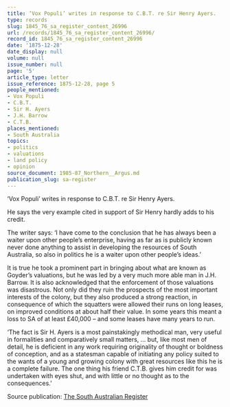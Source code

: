 ```yaml
---
title: ‘Vox Populi’ writes in response to C.B.T. re Sir Henry Ayers.
type: records
slug: 1845_76_sa_register_content_26996
url: /records/1845_76_sa_register_content_26996/
record_id: 1845_76_sa_register_content_26996
date: '1875-12-28'
date_display: null
volume: null
issue_number: null
page: '5'
article_type: letter
issue_reference: 1875-12-28, page 5
people_mentioned:
- Vox Populi
- C.B.T.
- Sir H. Ayers
- J.H. Barrow
- C.T.B.
places_mentioned:
- South Australia
topics:
- politics
- valuations
- land policy
- opinion
source_document: 1985-87_Northern__Argus.md
publication_slug: sa-register
---
```


‘Vox Populi’ writes in response to C.B.T. re Sir Henry Ayers.

He says the very example cited in support of Sir Henry hardly adds to his credit.

The writer says: ‘I have come to the conclusion that he has always been a waiter upon other people’s enterprise, having as far as is publicly known never done anything to assist in developing the resources of South Australia, so also in politics he is a waiter upon other people’s ideas.’

It is true he took a prominent part in bringing about what are known as Goyder’s valuations, but he was led by a very much more able man in J.H. Barrow.  It is also acknowledged that the enforcement of those valuations was disastrous.  Not only did they ruin the prospects of the most important interests of the colony, but they also produced a strong reaction, in consequence of which the squatters were allowed their runs on long leases, on improved conditions at about half their value.  In some years this meant a loss to SA of at least £40,000 – and some leases have many years to run.

‘The fact is Sir H. Ayers is a most painstakingly methodical man, very useful in formalities and comparatively small matters, … but, like most men of detail, he is deficient in any work requiring originality of thought or boldness of conception, and as a statesman capable of initiating any policy suited to the wants of a young and growing colony with great resources like this he is a complete failure.  The one thing his friend C.T.B. gives him credit for was undertaken with eyes shut, and with little or no thought as to the consequences.’

Source publication: [The South Australian Register](/publications/sa-register/)
